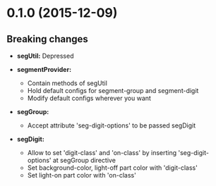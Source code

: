 <a name="0.1.0"></a>
# 0.1.0 (2015-12-09)

## Breaking changes
- **segUtil:** Depressed
- **segmentProvider:** 
    - Contain methods of segUtil
    - Hold default configs for segment-group and segment-digit
    - Modify default configs wherever you want

- **segGroup:**
    - Accept attribute 'seg-digit-options' to be passed segDigit

- **segDigit:**
    - Allow to set 'digit-class' and 'on-class' by inserting 'seg-digit-options' at segGroup directive
    - Set background-color, light-off part color with 'digit-class'
    - Set light-on part color with 'on-class'